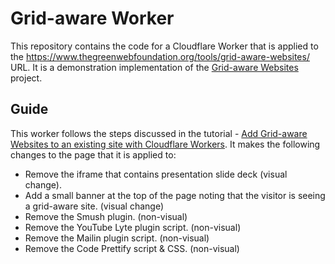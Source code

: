 # Grid-aware Worker

This repository contains the code for a Cloudflare Worker that is applied to the <https://www.thegreenwebfoundation.org/tools/grid-aware-websites/> URL. It is a demonstration implementation of the [Grid-aware Websites](/thegreenwebfoundation/grid-aware-websites) project.

## Guide

This worker follows the steps discussed in the tutorial - [Add Grid-aware Websites to an existing site with Cloudflare Workers](https://developers.thegreenwebfoundation.org/grid-aware-websites/tutorials/grid-aware-tutorial-cloudflare-workers/). It makes the following changes to the page that it is applied to:

- Remove the iframe that contains presentation slide deck (visual change).
- Add a small banner at the top of the page noting that the visitor is seeing a grid-aware site. (visual change)
- Remove the Smush plugin. (non-visual)
- Remove the YouTube Lyte plugin script. (non-visual)
- Remove the Mailin plugin script. (non-visual)
- Remove the Code Prettify script & CSS. (non-visual)
